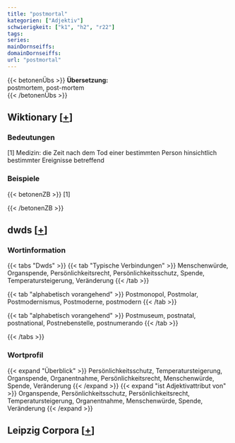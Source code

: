 ```yaml
---
title: "postmortal"
kategorien: ["Adjektiv"]
schwierigkeit: ["k1", "h2", "r22"]
tags:
series:
mainDornseiffs:
domainDornseiffs:
url: "postmortal"
---
```


{{< betonenÜbs >}}
**Übersetzung:**  
postmortem, post-mortem  
{{< /betonenÜbs >}}

## Wiktionary [[+](https://de.wiktionary.org/wiki/postmortal)]

### Bedeutungen
[1] Medizin: die Zeit nach dem Tod einer bestimmten Person hinsichtlich bestimmter Ereignisse betreffend  

### Beispiele
{{< betonenZB >}}
[1]  

{{< /betonenZB >}}


## dwds [[+](https://www.dwds.de/wb/postmortal)]

### Wortinformation
{{< tabs "Dwds" >}}
{{< tab "Typische Verbindungen" >}}
Menschenwürde, Organspende, Persönlichkeitsrecht, Persönlichkeitsschutz, Spende, Temperatursteigerung, Veränderung
{{< /tab >}}

{{< tab "alphabetisch vorangehend" >}}
Postmonopol, Postmolar, Postmodernismus, Postmoderne, postmodern
{{< /tab >}}

{{< tab "alphabetisch vorangehend" >}}
Postmuseum, postnatal, postnational, Postnebenstelle, postnumerando
{{< /tab >}}

{{< /tabs >}}

### Wortprofil
{{< expand "Überblick" >}} Persönlichkeitsschutz, Temperatursteigerung, Organspende, Organentnahme, Persönlichkeitsrecht, Menschenwürde, Spende, Veränderung {{< /expand >}}
{{< expand "ist Adjektivattribut von" >}} Organspende, Persönlichkeitsschutz, Persönlichkeitsrecht, Temperatursteigerung, Organentnahme, Menschenwürde, Spende, Veränderung {{< /expand >}}

## Leipzig Corpora [[+](https://corpora.uni-leipzig.de/en/res?word=postmortal&corpusId=deu_newscrawl-public_2018)]

